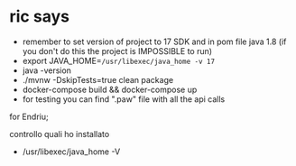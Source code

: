 # ric says

- remember to set version of project to 17 SDK and in pom file java 1.8 (if you don't do this the project is IMPOSSIBLE to run)
- export JAVA_HOME=`/usr/libexec/java_home -v 17`
- java -version
- ./mvnw -DskipTests=true clean package
- docker-compose build && docker-compose up
- for testing you can find ".paw" file with all the api calls

for Endriu;

controllo quali ho installato
- /usr/libexec/java_home -V